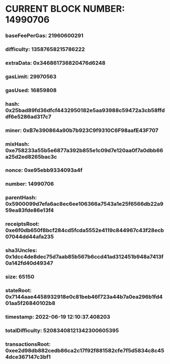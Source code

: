 # CURRENT BLOCK NUMBER: 14990706

### baseFeePerGas: 21960600291
### difficulty: 13587658215786222
### extraData: 0x346861736820476d6248
### gasLimit: 29970563
### gasUsed: 16859808
### hash: 0x25bad89fd36dfcf4432950182e5aa93988c59472a3cb58ffddf6e5286ad317c7
### miner: 0xB7e390864a90b7b923C9f9310C6F98aafE43F707
### mixHash: 0xe758233a55b5e6877a392b855e1c09d7e120aa0f7a0dbb66a25d2ed8265bac3c
### nonce: 0xe95ebb9334093a4f
### number: 14990706
### parentHash: 0x5900099d7efa6ac8ec6ee106366a7543a1e25f6566db22a959ea83fde86e13f4
### receiptsRoot: 0xe6f0db650f8bcf284cd5fcda5552e4119c844967c43f28ecb07044dd44afa235
### sha3Uncles: 0x1dcc4de8dec75d7aab85b567b6ccd41ad312451b948a7413f0a142fd40d49347
### size: 65150
### stateRoot: 0x7144aae4458932918e0c81beb46f723a44b7a0ea296b1fd401aa5f26840102b8
### timestamp: 2022-06-19 12:10:37.408203
### totalDifficulty: 52083408121342300605395
### transactionsRoot: 0xee2d98db882cedb86ca2c17f92f881582cfe7f5d5834c8c454dce367147c3bf1
